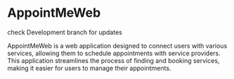 # AppointMeWeb
check Development branch for updates

AppointMeWeb is a web application designed to connect users with various services, allowing them to schedule appointments with service providers. 
This application streamlines the process of finding and booking services, making it easier for users to manage their appointments.
